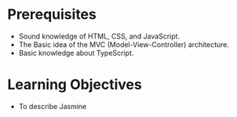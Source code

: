 # Prerequisites

- Sound knowledge of HTML, CSS, and JavaScript.
- The Basic idea of the MVC (Model-View-Controller) architecture.
- Basic knowledge about TypeScript.


# Learning Objectives

- To describe Jasmine